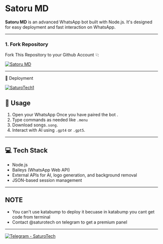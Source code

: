 
# Satoru MD


**Satoru MD** is an advanced WhatsApp bot built with Node.js. It's designed for easy deployment and fast interaction on WhatsApp.

---
### 1. Fork Repository

Fork This Repository to your Github Account ☟:

  <a href="https://github.com/Satoru-MD/fork"><img title="Satoru MD" src="ttps://img.shields.io/badge/Fork%20Repo-100000?style=for-the-badge&logo=scan&logoColor=white&labelColor=darkblue&color=darkblue"></a>

---

🚀 Deployment

<a href='https://youtube.com/@SaturoTech1' target="_blank">
  <img alt='SaturoTech1' src='https://img.shields.io/badge/YouTube-ff0000?style=for-the-badge&logo=youtube&logoColor=ff000000'/>
</a>



## 📝 Usage

1. Open your WhatsApp Once you have paired the bot .
2. Type commands as needed like `.menu`
3. Download songs`.song`.
4. Interact with AI using `.gpt4` or `.gpt5`.

---

## 💻 Tech Stack

* Node.js
* Baileys (WhatsApp Web API)
* External APIs for AI, logo generation, and background removal
* JSON-based session management

---

##  NOTE

* You can't use katabump to deploy it becuase in katabump you cant get code from terminal
* Contact @saturotech on telegram to get a premium panel
  
---

<a href="https://t.me/saturotech" target="_blank" rel="noopener noreferrer" title="Join SaturoTech on Telegram">
  <img src="https://img.shields.io/badge/Telegram-2CA5E0?style=for-the-badge&logo=telegram&logoColor=white"
       alt="Telegram - SaturoTech" />
</a>



